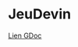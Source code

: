 # JeuDevin

[Lien GDoc](https://docs.google.com/document/d/11kWSp69mvGFd6ln2Nk7t_PW07PZJHgqnhjcts2XCFlc/edit?usp=sharing)
